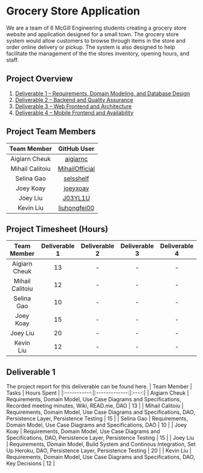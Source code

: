 # Grocery Store Application
We are a team of 6 McGill Engineering students creating a grocery store website and application designed for a small town. The grocery store system would allow customers to browse through items in the store and order online delivery or pickup. The system is also designed to help facilitate the management of the the stores inventory, opening hours, and staff.

## Project Overview
1. [Deliverable 1 – Requirements, Domain Modeling, and Database Design](https://github.com/McGill-ECSE321-Winter2022/project-group-group-08/wiki/Deliverable-1:-Requirements,-Domain-Model,-and-Database-Design)
2. [Deliverable 2 – Backend and Quality Assurance](https://github.com/McGill-ECSE321-Winter2022/project-group-group-08/wiki/Deliverable-2-%E2%80%93-Backend-and-Quality-Assurance)
3. [Deliverable 3 – Web Frontend and Architecture](https://github.com/McGill-ECSE321-Winter2022/project-group-group-08/wiki/Deliverable-3-%E2%80%93-Web-Frontend-and-Architecture)
4. [Deliverable 4 – Mobile Frontend and Availability](https://github.com/McGill-ECSE321-Winter2022/project-group-group-08/wiki/Deliverable-4-%E2%80%93-Mobile-Frontend-and-Availability)

## Project Team Members
| Team Member | GitHub User |
|:-----------:|:----:|
| Aigiarn Cheuk | [aigiarnc](https://github.com/aigiarnc) |
| Mihail Calitoiu | [MihailOfficial](https://github.com/MihailOfficial) |
| Selina Gao | [selsshelf](https://github.com/selsshelf) |
| Joey Koay | [joeyxoay](https://github.com/joeyxoay) |
| Joey Liu | [J03YL1U](https://github.com/J03YL1U) |
| Kevin Liu | [liuhongfei00](https://github.com/liuhongfei00) |

## Project Timesheet (Hours)
| Team Member | Deliverable 1 | Deliverable 2 | Deliverable 3 | Deliverable 4 |
|:-----------:|:-------------:|:-------------:|:-------------:|:-------------:|
| Aigiarn Cheuk | 13 | - | - | - |
| Mihail Calitoiu | 12 | - | - | - |
| Selina Gao | 10 | - | - | - |
| Joey Koay | 15 | - | - | - |
| Joey Liu | 20 | - | - | - |
| Kevin Liu | 12 | - | - | - |


## Deliverable 1
The project report for this deliverable can be found here.
| Team Member | Tasks | Hours Spent |
|:-----------:|:-------------:|:----:|
| Aigiarn Cheuk | Requirements, Domain Model, Use Case Diagrams and Specifications, Recorded meeting minutes, Wiki, READ.me, DAO | 13 |
| Mihail Calitoiu | Requirements, Domain Model, Use Case Diagrams and Specifications, DAO, Persistence Layer, Persistence Testing | 15 |
| Selina Gao | Requirements, Domain Model, Use Case Diagrams and Specifications, DAO | 10 |
| Joey Koay | Requirements, Domain Model, Use Case Diagrams and Specifications, DAO, Persistence Layer, Persistence Testing | 15 |
| Joey Liu | Requirements, Domain Model, Build System and Continous Integration, Set Up Heroku, DAO, Persistence Layer, Persistence Testing | 20 |
| Kevin Liu | Requirements, Domain Model, Use Case Diagrams and Specifications, DAO, Key Decisions | 12 |
